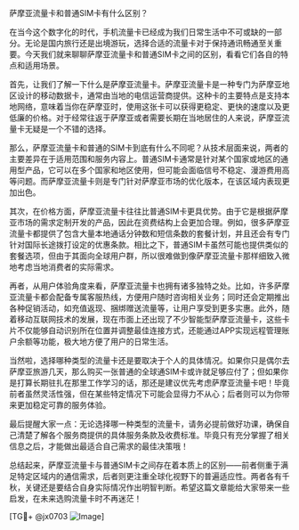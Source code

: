 萨摩亚流量卡和普通SIM卡有什么区别？

在当今这个数字化的时代，手机流量卡已经成为我们日常生活中不可或缺的一部分。无论是国内旅行还是出境游玩，选择合适的流量卡对于保持通讯畅通至关重要。今天我们就来聊聊萨摩亚流量卡和普通SIM卡之间的区别，看看它们各自的特点和适用场景。

首先，让我们了解一下什么是萨摩亚流量卡。萨摩亚流量卡是一种专门为萨摩亚地区设计的移动数据卡，通常由当地的电信运营商提供。这种卡的主要特点是支持本地网络，意味着当你在萨摩亚时，使用这张卡可以获得更稳定、更快的速度以及更低廉的价格。对于经常往返于萨摩亚或者需要长期在当地居住的人来说，萨摩亚流量卡无疑是一个不错的选择。

那么，萨摩亚流量卡和普通的SIM卡到底有什么不同呢？从技术层面来说，两者的主要差异在于适用范围和服务内容上。普通SIM卡通常是针对某个国家或地区的通用型产品，它可以在多个国家和地区使用，但可能会面临信号不稳定、漫游费用高等问题。而萨摩亚流量卡则是专门针对萨摩亚市场的优化版本，在该区域内表现更加出色。

其次，在价格方面，萨摩亚流量卡往往比普通SIM卡更具优势。由于它是根据萨摩亚市场的需求定制开发的产品，因此在资费结构上会更加合理。例如，很多萨摩亚流量卡都提供了包含大量本地通话分钟数和短信条数的套餐计划，并且还会有专门针对国际长途拨打设定的优惠条款。相比之下，普通SIM卡虽然可能也提供类似的套餐选项，但由于其面向全球用户群，所以很难做到像萨摩亚流量卡那样细致入微地考虑当地消费者的实际需求。

再者，从用户体验角度来看，萨摩亚流量卡也拥有诸多独特之处。比如，许多萨摩亚流量卡都会配备专属客服热线，方便用户随时咨询相关业务；同时还会定期推出各种促销活动，如充值返现、捆绑赠送流量等，让用户享受到更多实惠。此外，随着移动互联网技术的发展，现在市面上还出现了不少智能型萨摩亚流量卡，这些卡片不仅能够自动识别所在位置并调整最佳连接方式，还能通过APP实现远程管理账户余额等功能，极大地方便了用户的日常生活。

当然啦，选择哪种类型的流量卡还是要取决于个人的具体情况。如果你只是偶尔去萨摩亚旅游几天，那么购买一张普通的全球通SIM卡或许就足够应付了；但如果你是打算长期驻扎在那里工作学习的话，那还是建议优先考虑萨摩亚流量卡吧！毕竟前者虽然灵活性强，但在某些特定情况下可能会显得力不从心；后者则可以为你带来更加稳定可靠的服务体验。

最后提醒大家一点：无论选择哪一种类型的流量卡，请务必提前做好功课，确保自己清楚了解各个服务商提供的具体服务条款及收费标准。毕竟只有充分掌握了相关信息之后，才能做出最适合自己需求的最佳决策哦！

总结起来，萨摩亚流量卡与普通SIM卡之间存在着本质上的区别——前者侧重于满足特定区域内的通信需求，后者则更注重全球化视野下的普遍适应性。两者各有千秋，关键还是要结合自身实际情况作出明智判断。希望这篇文章能给大家带来一些启发，在未来选购流量卡时不再迷茫！

[TG💪+ @jx0703 ![Image](https://github.com/user-attachments/assets/dbca1d08-cadb-493c-b0ec-ad6f7a83f270)]